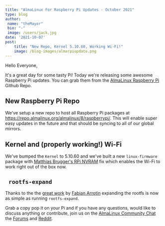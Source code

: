 ```yaml
---
title: "AlmaLinux For Raspberry Pi Updates - October 2021"
type: blog
author: 
 name: "theMayor"
 bio: "-"
 image: /users/jack.jpg
date: '2021-10-07'
post:
    title: "New Repo, Kernel 5.10.60, Working Wi-Fi!"
    image: /blog-images/almarpiupdate.png
---
```


Hello Everyone,

It's a great day for some tasty Pi! Today we're releasing some awesome Raspberry Pi updates. You can grab them from the [AlmaLinux Raspberry Pi](https://github.com/AlmaLinux/raspberry-pi/) Github Repo.

## New Raspberry Pi Repo

We've setup a new repo to host all Raspberry Pi packages at https://repo.almalinux.org/almalinux/8/raspberrypi/. This will enable super easy updates in the future and that should be syncing to all of our global mirrors.

## Kernel and (properly working!) Wi-Fi

We've bumped the `Kernel` to 5.10.60 and we've built a new `linux-firmware` package with [Matthias Brugger's RPi NVRAM](https://git.kernel.org/pub/scm/linux/kernel/git/firmware/linux-firmware.git/commit/?id=58825f74eb0156822065c449a770644a69044d88) fix which enables the Wi-Fi to work right out of the box now.

## ` rootfs-expand`

Thanks to the the [great work](https://github.com/CentOS/sig-core-AltArch/blob/2eaa9c3ab33a7df96d0ac127c9667341c4b909db/centos-release/SPECS/centos-release.spec#L241) by [Fabian Arrotin](https://github.com/arrfab) expanding the rootfs is now as simple as running `rootfs-expand`.

Grab a copy pop it on your Pi and if you have any questions, would like to discuss anything or contribute, join us on the [AlmaLinux Community Chat](https://chat.almalinux.org/) the [Forums](https://forums.almalinux.org/) and [Reddit](https://reddit.com/r/almalinux).